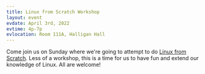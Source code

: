 ```yaml
---
title: Linux from Scratch Workshop
layout: event
evdate: April 3rd, 2022
evtime: 4p-7p
evlocation: Room 111A, Halligan Hall
---
```


Come join us on Sunday where we're going to attempt to do 
[Linux from Scratch](https://www.linuxfromscratch.org/). Less 
of a workshop, this is a time for us to have fun and extend 
our knowledge of Linux. All are welcome!
